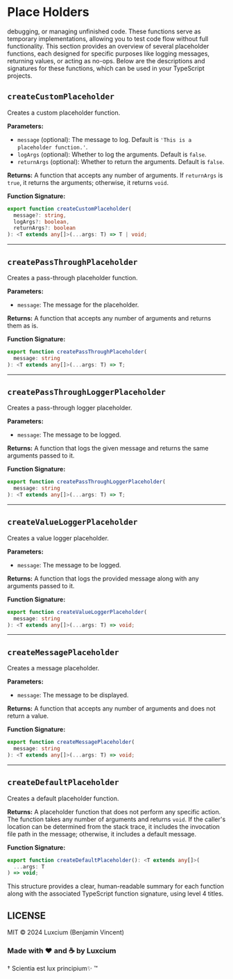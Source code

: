 # Place Holders

debugging, or managing unfinished code. These functions serve as temporary implementations, allowing you to test code flow without full functionality. This section provides an overview of several placeholder functions, each designed for specific purposes like logging messages, returning values, or acting as no-ops. Below are the descriptions and signatures for these functions, which can be used in your TypeScript projects.

## `createCustomPlaceholder`

Creates a custom placeholder function.

**Parameters:**

- `message` (optional): The message to log. Default is `'This is a placeholder function.'`.
- `logArgs` (optional): Whether to log the arguments. Default is `false`.
- `returnArgs` (optional): Whether to return the arguments. Default is `false`.

**Returns:**
A function that accepts any number of arguments. If `returnArgs` is `true`, it returns the arguments; otherwise, it returns `void`.

**Function Signature:**

```typescript
export function createCustomPlaceholder(
  message?: string,
  logArgs?: boolean,
  returnArgs?: boolean
): <T extends any[]>(...args: T) => T | void;
```

---

## `createPassThroughPlaceholder`

Creates a pass-through placeholder function.

**Parameters:**

- `message`: The message for the placeholder.

**Returns:**
A function that accepts any number of arguments and returns them as is.

**Function Signature:**

```typescript
export function createPassThroughPlaceholder(
  message: string
): <T extends any[]>(...args: T) => T;
```

---

## `createPassThroughLoggerPlaceholder`

Creates a pass-through logger placeholder.

**Parameters:**

- `message`: The message to be logged.

**Returns:**
A function that logs the given message and returns the same arguments passed to it.

**Function Signature:**

```typescript
export function createPassThroughLoggerPlaceholder(
  message: string
): <T extends any[]>(...args: T) => T;
```

---

## `createValueLoggerPlaceholder`

Creates a value logger placeholder.

**Parameters:**

- `message`: The message to be logged.

**Returns:**
A function that logs the provided message along with any arguments passed to it.

**Function Signature:**

```typescript
export function createValueLoggerPlaceholder(
  message: string
): <T extends any[]>(...args: T) => void;
```

---

## `createMessagePlaceholder`

Creates a message placeholder.

**Parameters:**

- `message`: The message to be displayed.

**Returns:**
A function that accepts any number of arguments and does not return a value.

**Function Signature:**

```typescript
export function createMessagePlaceholder(
  message: string
): <T extends any[]>(...args: T) => void;
```

---

## `createDefaultPlaceholder`

Creates a default placeholder function.

**Returns:**
A placeholder function that does not perform any specific action. The function takes any number of arguments and returns `void`. If the caller's location can be determined from the stack trace, it includes the invocation file path in the message; otherwise, it includes a default message.

**Function Signature:**

```typescript
export function createDefaultPlaceholder(): <T extends any[]>(
  ...args: T
) => void;
```

This structure provides a clear, human-readable summary for each function along with the associated TypeScript function signature, using level 4 titles.

## LICENSE

MIT © 2024 Luxcium (Benjamin Vincent)

### Made with ❤️ and ☕️ by Luxcium

† Scientia est lux principium✨ ™
